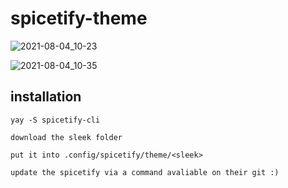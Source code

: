 # spicetify-theme
<img>![2021-08-04_10-23](https://user-images.githubusercontent.com/60225359/128124707-e8f21065-76df-49e7-b6e6-878e330b6bb9.png)</img>



<img>![2021-08-04_10-35](https://user-images.githubusercontent.com/60225359/128125137-783b01fe-0b3b-4cc5-8bdb-3bdbf4bbedc5.png)
</img>


## installation

`yay -S spicetify-cli`

`download the sleek folder`

`put it into .config/spicetify/theme/<sleek>`

`update the spicetify via a command avaliable on their git :)`
